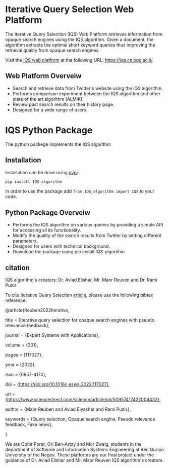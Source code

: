 

# Iterative Query Selection Web Platform

The Iterative Query Selection (IQS) Web Platform retrieves information from opaque search engines using the IQS algorithm.
Given a document, the algorithm extracts the optimal short keyword queries thus improving the retrieval quality from opaque search engines.

Visit the [IQS web platform](https://iqs.cs.bgu.ac.il/) at the following URL: https://iqs.cs.bgu.ac.il/.

## Web Platform Overveiw

* Search and retrieve data from Twitter's website using the IQS algorithm.
* Performs comparison experiment between the IQS algorithm and other state of the art algorithm (ALMIK).
* Review past search results on their history page.
* Designed for a wide range of users.

# IQS Python Package

The python packege implements the IQS algorithm 

## Installation

Installation can be done using [pypi](https://pypi.org/project/IQS-algorithm/):

```bash
pip install IQS-algorithm
```
In order to use the package add `from IQS_algorithm import IQS` to your code.

## Python Package Overveiw

* Performs the IQS algorithm on various queries by providing a simple API for accessing all its functionality.
* Modify the quality of the search results from Twitter by setting different parameters. 
* Designed for users with technical background.
* Download the package using pip install IQS-algorithm

## citation

IQS algorithm's creators: Dr. Aviad Elishar, Mr. Maor Reuven and Dr. Rami Puzis

To cite Iterative Query Selection [article](https://iqs.cs.bgu.ac.il/pages/IQS#Article), please use the following bibtex reference:

@article{Reuben2022Iterative,

title = {Iterative query selection for opaque search engines with pseudo relevance feedback},

journal = {Expert Systems with Applications},

volume = {201},

pages = {117027},

year = {2022},

issn = {0957-4174},

doi = {https://doi.org/10.1016/j.eswa.2022.117027},

url = {https://www.sciencedirect.com/science/article/pii/S0957417422004432},

author = {Maor Reuben and Aviad Elyashar and Rami Puzis},

keywords = {Query selection, Opaque search engine, Pseudo relevance feedback, Fake news},

}

We are Ophir Porat, Ori Ben-Artzy and Mor Zweig, students in the department of Software and Information Systems Engineering at Ben Gurion University of the Negev. These platforms are our final project under the guidance of Dr. Aviad Elishar and Mr. Maor Reuven IQS algorithm's creators.
